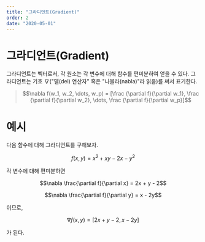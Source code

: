 ```yaml
---
title: "그라디언트(Gradient)"
order: 2
date: "2020-05-01"
---
```


# 그라디언트(Gradient)
그라디언트는 벡터로서, 각 원소는 각 변수에 대해 함수를 편미분하여 얻을 수 있다. 그라디언트는 기호 $\nabla$("델(del) 연산자" 혹은 "나블라(nabla)"라 읽음)를 써서 표기한다.

> $$\nabla f(w_1, w_2, \dots, w_p) = [\frac {\partial f}{\partial w_1}, \frac {\partial f}{\partial w_2}, \dots, \frac {\partial f}{\partial w_p}]$$

# 예시

다음 함수에 대해 그라디언트를 구해보자.

$$f(x, y) = x^2 +xy - 2x - y^2$$

각 변수에 대해 편미분하면

$$\nabla \frac{\partial f}{\partial x} = 2x + y - 2$$

$$\nabla \frac{\partial f}{\partial y} = x - 2y$$

이므로,

$$\nabla f(x, y) = [2x + y - 2, x - 2y] $$

가 된다.